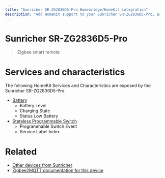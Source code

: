 ```yaml
---
title: "Sunricher SR-ZG2836D5-Pro Homebridge/HomeKit integration"
description: "Add HomeKit support to your Sunricher SR-ZG2836D5-Pro, using Homebridge, Zigbee2MQTT and homebridge-z2m."
---
```

<!---
This file has been GENERATED using src/docgen/docgen.ts
DO NOT EDIT THIS FILE MANUALLY!
-->
# Sunricher SR-ZG2836D5-Pro
> Zigbee smart remote


# Services and characteristics
The following HomeKit Services and Characteristics are exposed by
the Sunricher SR-ZG2836D5-Pro

* [Battery](../../battery.md)
  * Battery Level
  * Charging State
  * Status Low Battery
* [Stateless Programmable Switch](../../action.md)
  * Programmable Switch Event
  * Service Label Index


# Related
* [Other devices from Sunricher](../index.md#sunricher)
* [Zigbee2MQTT documentation for this device](https://www.zigbee2mqtt.io/devices/SR-ZG2836D5-Pro.html)